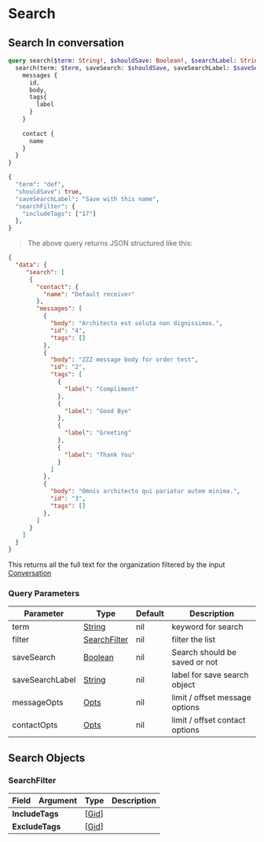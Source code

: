# Search

## Search In conversation

```graphql
query search($term: String!, $shouldSave: Boolean!, $searchLabel: String!, $searchFilter: SearchFilter!) {
  search(term: $term, saveSearch: $shouldSave, saveSearchLabel: $saveSearchLabel, filter: $searchFilter) {
    messages {
      id,
      body,
      tags{
        label
      }
    }
    
    contact {
      name
    }
  }
}

{
  "term": "def",
  "shouldSave": true,
  "saveSearchLabel": "Save with this name",
  "searchFilter": {
    "includeTags": ["17"]
  },
}
```

> The above query returns JSON structured like this:

```json
{
  "data": {
     "search": [
      {
        "contact": {
          "name": "Default receiver"
        },
        "messages": [
          {
            "body": "Architecto est soluta non dignissimos.",
            "id": "4",
            "tags": []
          },
          {
            "body": "ZZZ message body for order test",
            "id": "2",
            "tags": [
              {
                "label": "Compliment"
              },
              {
                "label": "Good Bye"
              },
              {
                "label": "Greeting"
              },
              {
                "label": "Thank You"
              }
            ]
          },
          {
            "body": "Omnis architecto qui pariatur autem minima.",
            "id": "3",
            "tags": []
          },
        ]
      }
    ]
  }
}
```
This returns all the full text for the organization filtered by the input <a href="#conversation">Conversation</a>

### Query Parameters

Parameter | Type | Default | Description
--------- | ---- | ------- | -----------
term | <a href="#sting">String</a> | nil | keyword for search
filter | <a href="#searchfilter">SearchFilter</a> | nil | filter the list
saveSearch | <a href="#boolean">Boolean</a> | nil | Search should be saved or not
saveSearchLabel | <a href="#string">String</a> | nil | label for save search object
messageOpts | <a href="#opts">Opts</a> | nil | limit / offset message options
contactOpts | <a href="#opts">Opts</a> | nil | limit / offset contact options


## Search Objects

### SearchFilter

<table>
<thead>
<tr>
<th align="left">Field</th>
<th align="right">Argument</th>
<th align="left">Type</th>
<th align="left">Description</th>
</tr>
</thead>
<tbody>
<tr>
<td colspan="2" valign="top"><strong>IncludeTags</strong></td>
<td valign="top">[<a href="#gid">Gid</a>]</td>
<td></td>
</tr>
<tr>
<td colspan="2" valign="top"><strong>ExcludeTags</strong></td>
<td valign="top">[<a href="#gid">Gid</a>]</td>
<td></td>
</tr>

</tbody>
</table>
